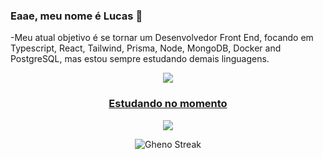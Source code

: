### Eaae, meu nome é Lucas 👋

-Meu atual objetivo é se tornar um Desenvolvedor Front End, focando em Typescript, React, Tailwind, Prisma, Node, MongoDB, Docker and PostgreSQL, mas estou sempre estudando demais linguagens.

<div align="center" >
<a href="https://skillicons.dev"   >
  <img src="https://skillicons.dev/icons?i=git,ts,react,nextjs,go,docker,mongodb,postgres," />
<br>
  <h3> 
  Estudando no momento
  </h3> 
  <div>
  <a href="https://skillicons.dev"   >
    <img src="https://skillicons.dev/icons?i=prisma,tailwind,ts,react,nextjs,go" />
  </a>
  </div>

![Gheno Streak](https://streak-stats.demolab.com?user=ghenosec&theme=transparent&hide_border=true&border_radius=4.3)
